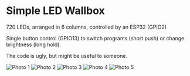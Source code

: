 Simple LED Wallbox
==================

720 LEDs, arranged in 6 columns, controlled by an ESP32 (GPIO2)

Single button control (GPIO13) to switch programs (short push) or change brightness (long hold).

The code is ugly, but might be useful to someone.

![Photo 1](img/pic1.jpg)
![Photo 2](img/pic2.jpg)
![Photo 3](img/pic3.jpg)
![Photo 4](img/pic4.jpg)
![Photo 5](img/pic5.jpg)
